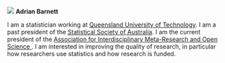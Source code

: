 ![](/img/crazy_professor.jpg) **Adrian Barnett**

I am a statistician working at [Queensland University of Technology](https://www.qut.edu.au). 
I am a past president of the [Statistical Society of Australia](https://www.statsoc.org.au).
I am the current president of the [Association for Interdisciplinary Meta-Research and Open Science
](https://aimos.community/).
I am interested in improving the quality of research, in particular how researchers use statistics and how research is funded.
